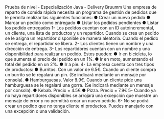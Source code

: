 Prueba de nivel - Especialización Java - Delivery Bruumm
Una empresa de reparto de comida rápida necesita un programa de gestión de pedidos que
le permita realizar las siguientes funciones:
● Crear un nuevo pedido
● Marcar un pedido como entregado
● Listar los pedidos pendientes
● Listar los pedido entregados
1- Los pedidos cuentan con un ID autoincremental, un cliente, una lista de productos y un
repartidor.
Cuando se crea un pedido se le asigna un repartidor disponible de manera aleatoria.
Cuando el pedido se entrega, el repartidor se libera.
2- Los clientes tienen un nombre y una dirección de entrega.
3- Los repartidores cuentan con un nombre y una disponibilidad para realizar un pedido.
Estos pueden:
● Ir en bicicleta, lo que aumenta el precio del pedido en un 1%.
● Ir en moto, aumentando el total del pedido en un 2%.
● Ir a pie.
4- La empresa cuenta con tres tipos de productos:
● Burritos. Con un valor de 6.5€. Cuando un cliente compra un burrito se le regalará un
pin. (Se indicará mediante un mensaje por consola).
● Hamburguesas. Valor 8.9€. Cuando un cliente pide una hamburguesa se le regalará
una gorra. (Se indicará mediante un mensaje por consola).
● Kebab. Precio = 4.5€
● Pizza. Precio = 7.9€
5- Cuando ya no haya repartidores disponibles se arrojará una excepción que muestre un
mensaje de error y no permitirá crear un nuevo pedido.
6- No se podrá crear un pedido que no tenga cliente ni productos. Puedes manejarlo con
una excepción o una validación.

